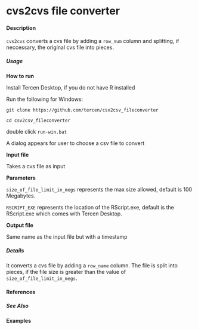 # cvs2cvs file converter

#### Description
`cvs2cvs` converts a cvs file by adding a `row_num` column and splitting, if neccessary, the original cvs file into pieces.

##### Usage

__How to run__

Install Tercen Desktop, if you do not have R installed

Run the following for Windows:

`git clone https://github.com/tercen/csv2csv_fileconverter`

`cd csv2csv_fileconverter`

double click `run-win.bat` 

A dialog appears for user to choose a csv file to convert

__Input file__

Takes a cvs file as input

__Parameters__

`size_of_file_limit_in_megs` represents the max size allowed, default is 100 Megabytes.


`RSCRIPT_EXE` represents the location of the RScript.exe, default is the RScript.exe which comes with Tercen Desktop.

__Output file__

Same name as the input file but with a timestamp


##### Details

It converts a cvs file by adding a `row_name` column.
The file is split into pieces, if the file size is greater than the value of `size_of_file_limit_in_megs`.

#### References

##### See Also

#### Examples
